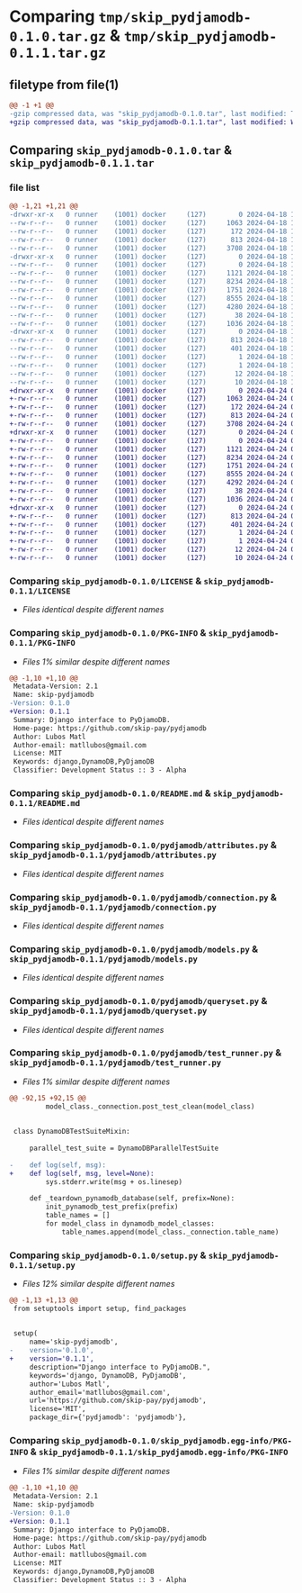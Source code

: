 # Comparing `tmp/skip_pydjamodb-0.1.0.tar.gz` & `tmp/skip_pydjamodb-0.1.1.tar.gz`

## filetype from file(1)

```diff
@@ -1 +1 @@
-gzip compressed data, was "skip_pydjamodb-0.1.0.tar", last modified: Thu Apr 18 13:57:38 2024, max compression
+gzip compressed data, was "skip_pydjamodb-0.1.1.tar", last modified: Wed Apr 24 07:10:34 2024, max compression
```

## Comparing `skip_pydjamodb-0.1.0.tar` & `skip_pydjamodb-0.1.1.tar`

### file list

```diff
@@ -1,21 +1,21 @@
-drwxr-xr-x   0 runner    (1001) docker     (127)        0 2024-04-18 13:57:38.177944 skip_pydjamodb-0.1.0/
--rw-r--r--   0 runner    (1001) docker     (127)     1063 2024-04-18 13:57:34.000000 skip_pydjamodb-0.1.0/LICENSE
--rw-r--r--   0 runner    (1001) docker     (127)      172 2024-04-18 13:57:34.000000 skip_pydjamodb-0.1.0/MANIFEST.in
--rw-r--r--   0 runner    (1001) docker     (127)      813 2024-04-18 13:57:38.177944 skip_pydjamodb-0.1.0/PKG-INFO
--rw-r--r--   0 runner    (1001) docker     (127)     3708 2024-04-18 13:57:34.000000 skip_pydjamodb-0.1.0/README.md
-drwxr-xr-x   0 runner    (1001) docker     (127)        0 2024-04-18 13:57:38.173944 skip_pydjamodb-0.1.0/pydjamodb/
--rw-r--r--   0 runner    (1001) docker     (127)        0 2024-04-18 13:57:34.000000 skip_pydjamodb-0.1.0/pydjamodb/__init__.py
--rw-r--r--   0 runner    (1001) docker     (127)     1121 2024-04-18 13:57:34.000000 skip_pydjamodb-0.1.0/pydjamodb/attributes.py
--rw-r--r--   0 runner    (1001) docker     (127)     8234 2024-04-18 13:57:34.000000 skip_pydjamodb-0.1.0/pydjamodb/connection.py
--rw-r--r--   0 runner    (1001) docker     (127)     1751 2024-04-18 13:57:34.000000 skip_pydjamodb-0.1.0/pydjamodb/models.py
--rw-r--r--   0 runner    (1001) docker     (127)     8555 2024-04-18 13:57:34.000000 skip_pydjamodb-0.1.0/pydjamodb/queryset.py
--rw-r--r--   0 runner    (1001) docker     (127)     4280 2024-04-18 13:57:34.000000 skip_pydjamodb-0.1.0/pydjamodb/test_runner.py
--rw-r--r--   0 runner    (1001) docker     (127)       38 2024-04-18 13:57:38.177944 skip_pydjamodb-0.1.0/setup.cfg
--rw-r--r--   0 runner    (1001) docker     (127)     1036 2024-04-18 13:57:34.000000 skip_pydjamodb-0.1.0/setup.py
-drwxr-xr-x   0 runner    (1001) docker     (127)        0 2024-04-18 13:57:38.177944 skip_pydjamodb-0.1.0/skip_pydjamodb.egg-info/
--rw-r--r--   0 runner    (1001) docker     (127)      813 2024-04-18 13:57:38.000000 skip_pydjamodb-0.1.0/skip_pydjamodb.egg-info/PKG-INFO
--rw-r--r--   0 runner    (1001) docker     (127)      401 2024-04-18 13:57:38.000000 skip_pydjamodb-0.1.0/skip_pydjamodb.egg-info/SOURCES.txt
--rw-r--r--   0 runner    (1001) docker     (127)        1 2024-04-18 13:57:38.000000 skip_pydjamodb-0.1.0/skip_pydjamodb.egg-info/dependency_links.txt
--rw-r--r--   0 runner    (1001) docker     (127)        1 2024-04-18 13:57:38.000000 skip_pydjamodb-0.1.0/skip_pydjamodb.egg-info/not-zip-safe
--rw-r--r--   0 runner    (1001) docker     (127)       12 2024-04-18 13:57:38.000000 skip_pydjamodb-0.1.0/skip_pydjamodb.egg-info/requires.txt
--rw-r--r--   0 runner    (1001) docker     (127)       10 2024-04-18 13:57:38.000000 skip_pydjamodb-0.1.0/skip_pydjamodb.egg-info/top_level.txt
+drwxr-xr-x   0 runner    (1001) docker     (127)        0 2024-04-24 07:10:34.690712 skip_pydjamodb-0.1.1/
+-rw-r--r--   0 runner    (1001) docker     (127)     1063 2024-04-24 07:10:29.000000 skip_pydjamodb-0.1.1/LICENSE
+-rw-r--r--   0 runner    (1001) docker     (127)      172 2024-04-24 07:10:29.000000 skip_pydjamodb-0.1.1/MANIFEST.in
+-rw-r--r--   0 runner    (1001) docker     (127)      813 2024-04-24 07:10:34.686712 skip_pydjamodb-0.1.1/PKG-INFO
+-rw-r--r--   0 runner    (1001) docker     (127)     3708 2024-04-24 07:10:29.000000 skip_pydjamodb-0.1.1/README.md
+drwxr-xr-x   0 runner    (1001) docker     (127)        0 2024-04-24 07:10:34.686712 skip_pydjamodb-0.1.1/pydjamodb/
+-rw-r--r--   0 runner    (1001) docker     (127)        0 2024-04-24 07:10:29.000000 skip_pydjamodb-0.1.1/pydjamodb/__init__.py
+-rw-r--r--   0 runner    (1001) docker     (127)     1121 2024-04-24 07:10:29.000000 skip_pydjamodb-0.1.1/pydjamodb/attributes.py
+-rw-r--r--   0 runner    (1001) docker     (127)     8234 2024-04-24 07:10:29.000000 skip_pydjamodb-0.1.1/pydjamodb/connection.py
+-rw-r--r--   0 runner    (1001) docker     (127)     1751 2024-04-24 07:10:29.000000 skip_pydjamodb-0.1.1/pydjamodb/models.py
+-rw-r--r--   0 runner    (1001) docker     (127)     8555 2024-04-24 07:10:29.000000 skip_pydjamodb-0.1.1/pydjamodb/queryset.py
+-rw-r--r--   0 runner    (1001) docker     (127)     4292 2024-04-24 07:10:29.000000 skip_pydjamodb-0.1.1/pydjamodb/test_runner.py
+-rw-r--r--   0 runner    (1001) docker     (127)       38 2024-04-24 07:10:34.690712 skip_pydjamodb-0.1.1/setup.cfg
+-rw-r--r--   0 runner    (1001) docker     (127)     1036 2024-04-24 07:10:29.000000 skip_pydjamodb-0.1.1/setup.py
+drwxr-xr-x   0 runner    (1001) docker     (127)        0 2024-04-24 07:10:34.686712 skip_pydjamodb-0.1.1/skip_pydjamodb.egg-info/
+-rw-r--r--   0 runner    (1001) docker     (127)      813 2024-04-24 07:10:34.000000 skip_pydjamodb-0.1.1/skip_pydjamodb.egg-info/PKG-INFO
+-rw-r--r--   0 runner    (1001) docker     (127)      401 2024-04-24 07:10:34.000000 skip_pydjamodb-0.1.1/skip_pydjamodb.egg-info/SOURCES.txt
+-rw-r--r--   0 runner    (1001) docker     (127)        1 2024-04-24 07:10:34.000000 skip_pydjamodb-0.1.1/skip_pydjamodb.egg-info/dependency_links.txt
+-rw-r--r--   0 runner    (1001) docker     (127)        1 2024-04-24 07:10:34.000000 skip_pydjamodb-0.1.1/skip_pydjamodb.egg-info/not-zip-safe
+-rw-r--r--   0 runner    (1001) docker     (127)       12 2024-04-24 07:10:34.000000 skip_pydjamodb-0.1.1/skip_pydjamodb.egg-info/requires.txt
+-rw-r--r--   0 runner    (1001) docker     (127)       10 2024-04-24 07:10:34.000000 skip_pydjamodb-0.1.1/skip_pydjamodb.egg-info/top_level.txt
```

### Comparing `skip_pydjamodb-0.1.0/LICENSE` & `skip_pydjamodb-0.1.1/LICENSE`

 * *Files identical despite different names*

### Comparing `skip_pydjamodb-0.1.0/PKG-INFO` & `skip_pydjamodb-0.1.1/PKG-INFO`

 * *Files 1% similar despite different names*

```diff
@@ -1,10 +1,10 @@
 Metadata-Version: 2.1
 Name: skip-pydjamodb
-Version: 0.1.0
+Version: 0.1.1
 Summary: Django interface to PyDjamoDB.
 Home-page: https://github.com/skip-pay/pydjamodb
 Author: Lubos Matl
 Author-email: matllubos@gmail.com
 License: MIT
 Keywords: django,DynamoDB,PyDjamoDB
 Classifier: Development Status :: 3 - Alpha
```

### Comparing `skip_pydjamodb-0.1.0/README.md` & `skip_pydjamodb-0.1.1/README.md`

 * *Files identical despite different names*

### Comparing `skip_pydjamodb-0.1.0/pydjamodb/attributes.py` & `skip_pydjamodb-0.1.1/pydjamodb/attributes.py`

 * *Files identical despite different names*

### Comparing `skip_pydjamodb-0.1.0/pydjamodb/connection.py` & `skip_pydjamodb-0.1.1/pydjamodb/connection.py`

 * *Files identical despite different names*

### Comparing `skip_pydjamodb-0.1.0/pydjamodb/models.py` & `skip_pydjamodb-0.1.1/pydjamodb/models.py`

 * *Files identical despite different names*

### Comparing `skip_pydjamodb-0.1.0/pydjamodb/queryset.py` & `skip_pydjamodb-0.1.1/pydjamodb/queryset.py`

 * *Files identical despite different names*

### Comparing `skip_pydjamodb-0.1.0/pydjamodb/test_runner.py` & `skip_pydjamodb-0.1.1/pydjamodb/test_runner.py`

 * *Files 1% similar despite different names*

```diff
@@ -92,15 +92,15 @@
         model_class._connection.post_test_clean(model_class)
 
 
 class DynamoDBTestSuiteMixin:
 
     parallel_test_suite = DynamoDBParallelTestSuite
 
-    def log(self, msg):
+    def log(self, msg, level=None):
         sys.stderr.write(msg + os.linesep)
 
     def _teardown_pynamodb_database(self, prefix=None):
         init_pynamodb_test_prefix(prefix)
         table_names = []
         for model_class in dynamodb_model_classes:
             table_names.append(model_class._connection.table_name)
```

### Comparing `skip_pydjamodb-0.1.0/setup.py` & `skip_pydjamodb-0.1.1/setup.py`

 * *Files 12% similar despite different names*

```diff
@@ -1,13 +1,13 @@
 from setuptools import setup, find_packages
 
 
 setup(
     name='skip-pydjamodb',
-    version='0.1.0',
+    version='0.1.1',
     description="Django interface to PyDjamoDB.",
     keywords='django, DynamoDB, PyDjamoDB',
     author='Lubos Matl',
     author_email='matllubos@gmail.com',
     url='https://github.com/skip-pay/pydjamodb',
     license='MIT',
     package_dir={'pydjamodb': 'pydjamodb'},
```

### Comparing `skip_pydjamodb-0.1.0/skip_pydjamodb.egg-info/PKG-INFO` & `skip_pydjamodb-0.1.1/skip_pydjamodb.egg-info/PKG-INFO`

 * *Files 1% similar despite different names*

```diff
@@ -1,10 +1,10 @@
 Metadata-Version: 2.1
 Name: skip-pydjamodb
-Version: 0.1.0
+Version: 0.1.1
 Summary: Django interface to PyDjamoDB.
 Home-page: https://github.com/skip-pay/pydjamodb
 Author: Lubos Matl
 Author-email: matllubos@gmail.com
 License: MIT
 Keywords: django,DynamoDB,PyDjamoDB
 Classifier: Development Status :: 3 - Alpha
```

